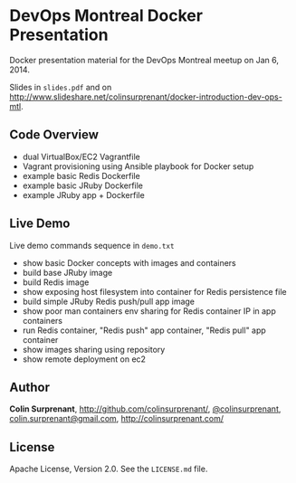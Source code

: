 # DevOps Montreal Docker Presentation

Docker presentation material for the DevOps Montreal meetup on Jan 6, 2014.

Slides in `slides.pdf` and on http://www.slideshare.net/colinsurprenant/docker-introduction-dev-ops-mtl.

## Code Overview

- dual VirtualBox/EC2 Vagrantfile
- Vagrant provisioning using Ansible playbook for Docker setup
- example basic Redis Dockerfile
- example basic JRuby Dockerfile
- example JRuby app + Dockerfile

## Live Demo

Live demo commands sequence in `demo.txt`

- show basic Docker concepts with images and containers
- build base JRuby image
- build Redis image
- show exposing host filesystem into container for Redis persistence file
- build simple JRuby Redis push/pull app image
- show poor man containers env sharing for Redis container IP in app containers
- run Redis container, "Redis push" app container, "Redis pull" app container
- show images sharing using repository
- show remote deployment on ec2

## Author
**Colin Surprenant**, http://github.com/colinsurprenant/, [@colinsurprenant](http://twitter.com/colinsurprenant/), colin.surprenant@gmail.com, http://colinsurprenant.com/

## License
Apache License, Version 2.0. See the `LICENSE.md` file.
